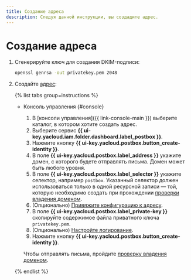 ```yaml
---
title: Создание адреса
description: Следуя данной инструкции, вы создадите адрес.
---
```


# Создание адреса

1. Сгенерируйте ключ для создания DKIM-подписи:

    ```bash
    openssl genrsa -out privatekey.pem 2048
    ```

1. Создайте [адрес](../concepts/glossary.md#adress):

    {% list tabs group=instructions %}

    - Консоль управления {#console}

        1. В [консоли управления]({{ link-console-main }}) выберите каталог, в котором хотите создать адрес.
        1. Выберите сервис **{{ ui-key.yacloud.iam.folder.dashboard.label_postbox }}**.
        1. Нажмите кнопку **{{ ui-key.yacloud.postbox.button_create-identity }}**.
        1. В поле **{{ ui-key.yacloud.postbox.label_address }}** укажите домен, с которого будете отправлять письма. Домен может быть любого уровня.
        1. В поле **{{ ui-key.yacloud.postbox.label_selector }}** укажите селектор, например `postbox`. Указанный селектор должен использоваться только в одной ресурсной записи — той, которую необходимо создать при прохождении [проверки владения доменом](check-domain.md).
        1. (Опционально) [Привяжите конфигурацию к адресу](bind-configuration.md).
        1. В поле **{{ ui-key.yacloud.postbox.label_private-key }}** скопируйте содержимое файла приватного ключа `privatekey.pem`.
        1. (Опционально) [Настройте логирование](logs-write.md).
        1. Нажмите кнопку **{{ ui-key.yacloud.postbox.button_create-identity }}**.

        Чтобы отправлять письма, пройдите [проверку владения доменом](check-domain.md).

    {% endlist %}
